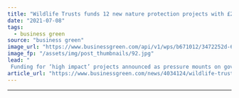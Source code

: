 ```yaml
---
title: "Wildlife Trusts funds 12 new nature protection projects with £2m from People's Postcode Lottery"
date: "2021-07-08"
tags: 
  - business green
source: "business green"
image_url: "https://www.businessgreen.com/api/v1/wps/b671012/3472252d-629a-4643-946f-63b54f010c12/5/Essex-WT-Saltmash-restoration-2020-vision-185x114.jpg"
image_fp: "/assets/img/post_thumbnails/92.jpg"
lead: "
 Funding for ‘high impact’ projects announced as pressure mounts on government to amend Environment Bill to include legally binding target to halt nature’s decline ..."
article_url: "https://www.businessgreen.com/news/4034124/wildlife-trusts-funds-nature-protection-projects-gbp-people-postcode-lottery"
---
```


---
